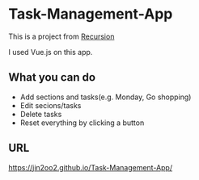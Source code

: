 # Task-Management-App
This is a project from [Recursion](https://recursionist.io/)  

I used Vue.js on this app.

## What you can do
* Add sections and tasks(e.g. Monday, Go shopping)
* Edit secions/tasks 
* Delete tasks
* Reset everything by clicking a button

## URL
https://jin2oo2.github.io/Task-Management-App/
